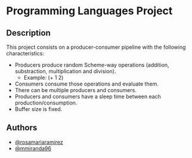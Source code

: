 # Programming Languages Project
## Description
This project consists on a producer-consumer pipeline with the following characteristics:
- Producers produce random Scheme-way operations (addition, substraction, multiplication and division).
  - Example: (+ 1 2)
- Consumers consume those operations and evaluate them.
- There can be multiple producers and consumers.
- Producers and consumers have a sleep time between each production/consumption.
- Buffer size is fixed. 

## Authors
- [@rosamariaramirez](https://github.com/rosamariaramirez)
- [@mmiranda96](https://github.com/mmiranda96)
